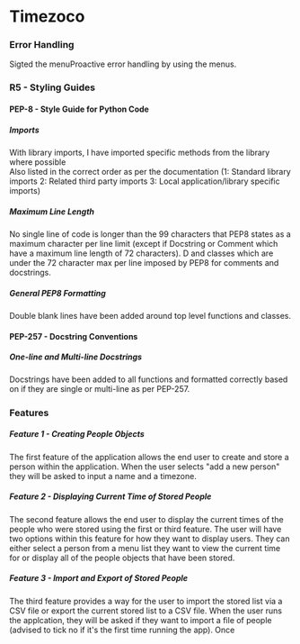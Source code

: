 # Timezoco 

### Error Handling

Sigted the menuProactive error handling by using the menus.

### R5 - Styling Guides

#### PEP-8 - Style Guide for Python Code

##### Imports
With library imports, I have imported specific methods from the library where possible  
Also listed in the correct order as per the documentation (1: Standard library imports 2: Related third party imports 3: Local application/library specific imports)

##### Maximum Line Length
No single line of code is longer than the 99 characters that PEP8 states as a maximum character per line limit (except if Docstring or Comment which have a maximum line length of 72 characters). D and classes which are under the 72 character max per line imposed by PEP8 for comments and docstrings.

##### General PEP8 Formatting
Double blank lines have been added around top level functions and classes.

#### PEP-257 - Docstring Conventions

##### One-line and Multi-line Docstrings

Docstrings have been added to all functions and formatted correctly based on if they are single or multi-line as per PEP-257. 


##### 

### Features

##### Feature 1 - Creating People Objects

The first feature of the application allows the end user to create and store a person within the application. When the user selects "add a new person" they will be asked to input a name and a timezone.

##### Feature 2 - Displaying Current Time of Stored People

The second feature allows the end user to display the current times of the people who were stored using the first or third feature. The user will have two options within this feature for how they want to display users. They can either select a person from a menu list they want to view the current time for or display all of the people objects that have been stored. 

##### Feature 3 - Import and Export of Stored People

The third feature provides a way for the user to import the stored list via a CSV file or export the current stored list to a CSV file. When the user runs the applcation, they will be asked if they want to import a file of people (advised to tick no if it's the first time running the app). Once 